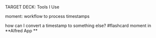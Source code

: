 TARGET DECK: Tools I Use

moment: workflow to process timestamps

how can I convert a timestamp to something else? #flashcard
moment in **Alfred App **
<!--ID: 1608262780521-->




